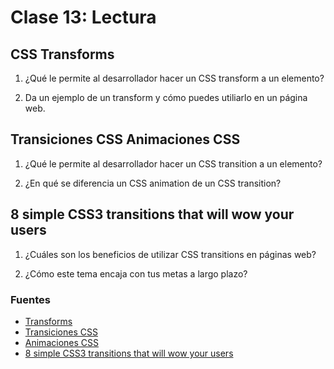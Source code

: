 # Clase 13: Lectura

## CSS Transforms

1. ¿Qué le permite al desarrollador hacer un CSS transform a un elemento?

2. Da un ejemplo de un transform y cómo puedes utiliarlo en un página web.

## Transiciones CSS Animaciones CSS

1. ¿Qué le permite al desarrollador hacer un CSS transition a un elemento?

2. ¿En qué se diferencia un CSS animation de un CSS transition?

## 8 simple CSS3 transitions that will wow your users

1. ¿Cuáles son los beneficios de utilizar CSS transitions en páginas web?

2. ¿Cómo este tema encaja con tus metas a largo plazo?

### Fuentes

- [Transforms](https://learn.shayhowe.com/advanced-html-css/css-transforms/)
- [Transiciones CSS](https://lenguajecss.com/css/animaciones/transiciones/)
- [Animaciones CSS](https://lenguajecss.com/css/animaciones/animaciones/)
- [8 simple CSS3 transitions that will wow your users](https://www.webdesignerdepot.com/2014/05/8-simple-css3-transitions-that-will-wow-your-users)
